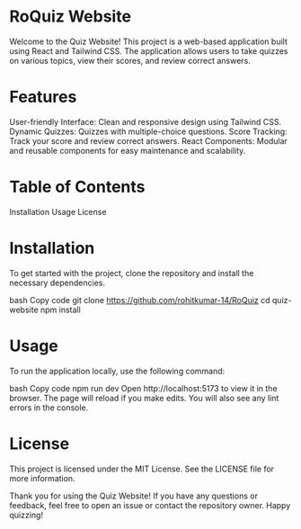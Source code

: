 # RoQuiz Website
Welcome to the Quiz Website! This project is a web-based application built using React and Tailwind CSS. The application allows users to take quizzes on various topics, view their scores, and review correct answers.

# Features
User-friendly Interface: Clean and responsive design using Tailwind CSS.
Dynamic Quizzes: Quizzes with multiple-choice questions.
Score Tracking: Track your score and review correct answers.
React Components: Modular and reusable components for easy maintenance and scalability.

# Table of Contents
Installation
Usage
License

# Installation
To get started with the project, clone the repository and install the necessary dependencies.

bash
Copy code
git clone https://github.com/rohitkumar-14/RoQuiz
cd quiz-website
npm install

# Usage
To run the application locally, use the following command:

bash
Copy code
npm run dev
Open http://localhost:5173 to view it in the browser. The page will reload if you make edits. You will also see any lint errors in the console.


# License
This project is licensed under the MIT License. See the LICENSE file for more information.

Thank you for using the Quiz Website! If you have any questions or feedback, feel free to open an issue or contact the repository owner. Happy quizzing!